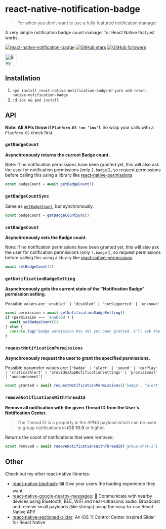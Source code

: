 # react-native-notification-badge

> For when you don't want to use a fully featured notification manager

A very simple notification badge count manager for React Native that just works.

[![react-native-notification-badge](https://badge.fury.io/js/react-native-notification-badge.svg)](https://badge.fury.io/js/react-native-notification-badge)
[![GitHub stars](https://img.shields.io/github/stars/mrousavy/react-native-notification-badge.svg?style=social&label=Star&maxAge=259000)](https://github.com/mrousavy/react-native-notification-badge/stargazers/)
[![GitHub followers](https://img.shields.io/github/followers/mrousavy.svg?style=social&label=Follow&maxAge=259000)](https://github.com/mrousavy?tab=followers)

<a href='https://ko-fi.com/F1F8CLXG' target='_blank'><img height='36' style='border:0px;height:36px;' src='https://az743702.vo.msecnd.net/cdn/kofi2.png?v=0' border='0' alt='Buy Me a Coffee at ko-fi.com' /></a>

## Installation

1. `npm install react-native-notification-badge` or `yarn add react-native-notification-badge`
2. `cd ios && pod install`

## API

**Note: All APIs throw if `Platform.OS !== 'ios'`!**. So wrap your calls with a `Platform.OS` check first.

### `getBadgeCount`

**Asynchronously returns the current Badge count.**

Note: If no notification permissions have been granted yet, this will also ask the user for notification permissions (only `[.badge]`), so request permissions before calling this using a library like [react-native-permissions](https://github.com/react-native-community/react-native-permissions)

```ts
const badgeCount = await getBadgeCount()
```

### `getBadgeCountSync`

Same as [`getBadgeCount`](#getbadgecount), but synchronously.

```ts
const badgeCount = getBadgeCountSync()
```

### `setBadgeCount`

**Asynchronously sets the Badge count.**

Note: If no notification permissions have been granted yet, this will also ask the user for notification permissions (only `[.badge]`), so request permissions before calling this using a library like [react-native-permissions](https://github.com/react-native-community/react-native-permissions)

```ts
await setBadgeCount(2)
```

### `getNotificationBadgeSetting`

**Asynchronously gets the current state of the "Notification Badge" permission setting.**

Possible values are: `'enabled' | 'disabled' | 'notSupported' | 'unknown'`

```ts
const permission = await getNotificationBadgeSetting()
if (permission === 'enabled') {
  await setBadgeCount(5)
} else {
  console.log("Badge permission has not yet been granted. I'll ask the user later")
}
```

### `requestNotificationPermissions`

**Asynchronously request the user to grant the specified permissions.**

Possible parameter values are: `['badge' | 'alert' | 'sound' | 'carPlay' | 'criticalAlert' | 'providesAppNotificationSettings' | 'provisional' | 'announcement']`

```ts
const granted = await requestNotificationPermissions(['badge', 'alert', 'sound'])
```

### `removeNotificationsWithThreadId`

**Remove all notification with the given Thread ID from the User's Notification Center.**

> The Thread ID is a property in the APNS payload which can be used to group notifications in **iOS 10.0** or higher.

Returns the count of notifications that were removed.

```ts
const removed = await removeNotificationsWithThreadId('group-chat-2')
```


## Other

Check out my other react-native libraries:

* [react-native-blurhash](https://github.com/mrousavy/react-native-blurhash): 🖼️ Give your users the loading experience they want.
* [react-native-google-nearby-messages](https://github.com/mrousavy/react-native-google-nearby-messages): 📲 Communicate with nearby devices using Bluetooth, BLE, WiFi and near-ultrasonic audio. Broadcast and receive small payloads (like strings) using the easy-to-use React Native API!
* [react-native-sectioned-slider](https://github.com/mrousavy/react-native-sectioned-slider): An iOS 11 Control Center inspired Slider for React Native
